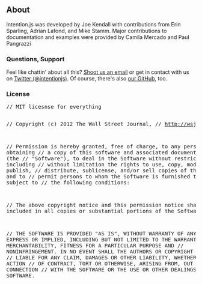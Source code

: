 <article class="equalize" data-pattern="2">
  <h2>About</h2>
  <section>
    <p>Intention.js was developed by Joe Kendall with contributions from Erin Sparling, Adrian Lafond, and Mike Stamm. Major contributions to documentation and examples were provided by Camila Mercado and Paul Pangrazzi </p>
  </section>
  <article>
    <h3>Questions, Support</h3>
    <section>
      <p>Feel like chattin' about all this? <a href="mailto:joe.kendall@dowjones.com">Shoot us an email</a> or get in contact with us on <a href="https://twitter.com/intentionjs">Twitter (@intentionjs)</a>. Of course, there's also <a href="https://github.com/wsjdesign/intentionjs">our GitHub</a>, too.</p>
    </section>
  </article>
  <article>
    <h3>License</h3>
    <section>
      <pre>// MIT licesnse for everything

// Copyright (c) 2012 The Wall Street Journal,
// http://wsj.com/

// Permission is hereby granted, free of charge, to any person obtaining
// a copy of this software and associated documentation files (the
// "Software"), to deal in the Software without restriction, including
// without limitation the rights to use, copy, modify, merge, publish,
// distribute, sublicense, and/or sell copies of the Software, and to
// permit persons to whom the Software is furnished to do so, subject to
// the following conditions:

// The above copyright notice and this permission notice shall be
// included in all copies or substantial portions of the Software.

// THE SOFTWARE IS PROVIDED "AS IS", WITHOUT WARRANTY OF ANY KIND,
// EXPRESS OR IMPLIED, INCLUDING BUT NOT LIMITED TO THE WARRANTIES OF
// MERCHANTABILITY, FITNESS FOR A PARTICULAR PURPOSE AND
// NONINFRINGEMENT. IN NO EVENT SHALL THE AUTHORS OR COPYRIGHT HOLDERS BE
// LIABLE FOR ANY CLAIM, DAMAGES OR OTHER LIABILITY, WHETHER IN AN ACTION
// OF CONTRACT, TORT OR OTHERWISE, ARISING FROM, OUT OF OR IN CONNECTION
// WITH THE SOFTWARE OR THE USE OR OTHER DEALINGS IN THE SOFTWARE.</pre>
    </section>
  </article>
</article>
